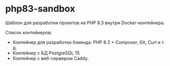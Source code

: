# php83-sandbox

Шаблон для разработки проектов на PHP 8.3 внутри Docker-контейнера.

Список контейнеров:

- Контейнер для разработки бэкенда: PHP 8.3 + Composer, Git, Curl и т. д.
- Контейнер с БД PostgreSQL 15.
- Контейнер с веб-сервером Caddy.
